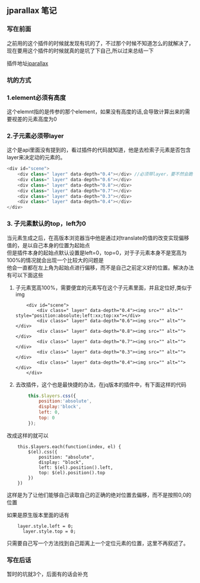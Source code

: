 ## jparallax 笔记
### 写在前面
之前用的这个插件的时候就发现有坑的了，不过那个时候不知道怎么的就解决了，现在要用这个插件的时候就真的是坑了下自己,所以过来总结一下

插件地址[jparallax](https://github.com/stephband/jparallax)

### 坑的方式
###  1.element必须有高度
这个elemnt指的是传参的那个element，如果没有高度的话,会导致计算出来的需要视差的元素高度为0

### 2.子元素必须带layer
这个是api里面没有提到的，看过插件的代码就知道，他是去检索子元素是否包含layer来决定动的元素的。
```javascript
<div id="scene">
    <div class=" layer" data-depth="0.4"></div> //必须带layer，要不然会跪
    <div class=" layer" data-depth="0.6"></div>
    <div class=" layer" data-depth="0.8"></div>
    <div class=" layer" data-depth="0.7"></div>
    <div class=" layer" data-depth="0.3"></div>
    <div class=" layer" data-depth="0.4"></div>
</div>

```

### 3. 子元素默认的top，left为0
当元素生成之后，在高版本浏览器当中他是通过对translate的值的改变实现偏移值的，是以自己本身的位置为起始点  
但是插件本身的起始点默认设置是left=0，top=0，对于子元素本身不是宽高为100%的情况就会出现一个比较大的问题是  
他会一直都在左上角为起始点进行偏移，而不是自己之前定义好的位置。解决办法有可以下面这些

1. 子元素宽高100%，需要便宜的元素写在这个子元素里面，并且定位好,类似于img

    ``` javasctipt
        <div id="scene">
            <div class=" layer" data-depth="0.4"><img src="" alt="" style="position:absolute;left:xx;top:xx"></div> 
            <div class=" layer" data-depth="0.6"><img src="" alt=""></div>
            <div class=" layer" data-depth="0.8"><img src="" alt=""></div>
            <div class=" layer" data-depth="0.7"><img src="" alt=""></div>
            <div class=" layer" data-depth="0.3"><img src="" alt=""></div>
            <div class=" layer" data-depth="0.4"><img src="" alt=""></div>
        </div>
    ```
2. 去改插件，这个也是最快捷的办法，在jq版本的插件中，有下面这样的代码

``` javascript
        this.$layers.css({
            position:'absolute',
            display:'block',
            left: 0,
            top: 0
        });
```

改成这样的就可以  
 
```
    this.$layers.each(function(index, el) {
        $(el).css({
            position: "absolute",
            display: "block",
            left: $(el).position().left,
            top: $(el).position().top
        })
    })
```

这样是为了让他们能够自己读取自己的正确的绝对位置去偏移，而不是按照0,0的位置
    
如果是原生版本里面的话有
    
```
    layer.style.left = 0;
      layer.style.top = 0;
```

只需要自己写一个方法找到自己距离上一个定位元素的位置，这里不再叙述了。
    
### 写在后话
暂时的坑就3个，后面有的话会补充
